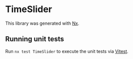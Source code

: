 # TimeSlider

This library was generated with [Nx](https://nx.dev).

## Running unit tests

Run `nx test TimeSlider` to execute the unit tests via [Vitest](https://vitest.dev/).

